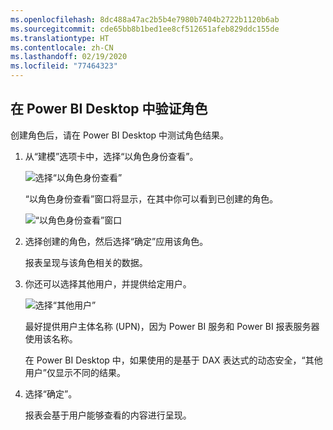 ```yaml
---
ms.openlocfilehash: 8dc488a47ac2b5b4e7980b7404b2722b1120b6ab
ms.sourcegitcommit: cde65bb8b1bed1ee8cf512651afeb829ddc155de
ms.translationtype: HT
ms.contentlocale: zh-CN
ms.lasthandoff: 02/19/2020
ms.locfileid: "77464323"
---
```

## <a name="validate-the-roles-within-power-bi-desktop"></a>在 Power BI Desktop 中验证角色
创建角色后，请在 Power BI Desktop 中测试角色结果。

1. 从“建模”选项卡中，选择“以角色身份查看”。 

    ![选择“以角色身份查看”](./media/rls-desktop-view-as-roles/powerbi-desktop-rls-view-as-roles.png)

    “以角色身份查看”窗口将显示，在其中你可以看到已创建的角色。

    ![“以角色身份查看”窗口](./media/rls-desktop-view-as-roles/powerbi-desktop-rls-view-as-roles-dialog.png)

3. 选择创建的角色，然后选择“确定”应用该角色。 

   报表呈现与该角色相关的数据。

4. 你还可以选择其他用户，并提供给定用户。 

    ![选择“其他用户”](./media/rls-desktop-view-as-roles/powerbi-desktop-rls-other-user.png)

   最好提供用户主体名称 (UPN)，因为 Power BI 服务和 Power BI 报表服务器使用该名称。

   在 Power BI Desktop 中，如果使用的是基于 DAX 表达式的动态安全，“其他用户”仅显示不同的结果。 

5. 选择“确定”。 

   报表会基于用户能够查看的内容进行呈现。



